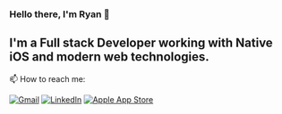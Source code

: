 ### Hello there, I'm Ryan 🤙  

## I'm a Full stack Developer working with Native iOS and modern web technologies. 

📫 How to reach me:  

[<img alt="Gmail" src="https://img.shields.io/badge/gmail-D14836?&style=for-the-badge&logo=gmail&logoColor=white" />](mailto:forsyth.r@gmail.com)  [<img alt="LinkedIn" src="https://img.shields.io/badge/linkedin-%230077B5.svg?&style=for-the-badge&logo=linkedin&logoColor=white" />](https://www.linkedin.com/in/ryan-david-forsyth/)  [<img alt="Apple App Store" src="https://img.shields.io/badge/App%20Store-0D96F6?logo=app-store&logoColor=white&style=for-the-badge" />](https://apps.apple.com/ie/developer/ryan-forsyth/id1486027180)

	


<!--
**superturboryan/superturboryan** is a ✨ _special_ ✨ repository because its `README.md` (this file) appears on your GitHub profile.

Here are some ideas to get you started:

- 🔭 I’m currently working on ...
- 🌱 I’m currently learning ...
- 👯 I’m looking to collaborate on ...
- 🤔 I’m looking for help with ...
- 💬 Ask me about ...
- 📫 How to reach me: ...
- 😄 Pronouns: ...
- ⚡ Fun fact: ...
-->
